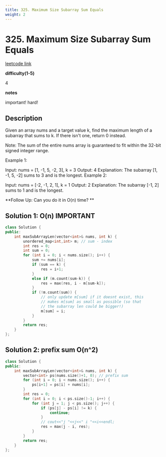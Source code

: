 ```yaml
---
title: 325. Maximum Size Subarray Sum Equals
weight: 2
---
```

# 325. Maximum Size Subarray Sum Equals
[leetcode link](https://leetcode.com/problems/maximum-size-subarray-sum-equals-k/)

**difficulty(1-5)** 

4

**notes**   

important! hard!

## Description
Given an array nums and a target value k, find the maximum length of a subarray that sums to k. If there isn't one, return 0 instead.

Note:
The sum of the entire nums array is guaranteed to fit within the 32-bit signed integer range.

Example 1:

Input: nums = [1, -1, 5, -2, 3], k = 3
Output: 4 
Explanation: The subarray [1, -1, 5, -2] sums to 3 and is the longest.
Example 2:

Input: nums = [-2, -1, 2, 1], k = 1
Output: 2 
Explanation: The subarray [-1, 2] sums to 1 and is the longest.

**Follow Up:
Can you do it in O(n) time?
**

## Solution 1: O(n) IMPORTANT
```c++
class Solution {
public:
    int maxSubArrayLen(vector<int>& nums, int k) {
        unordered_map<int,int> m; // sum - index
        int res = 0;
        int sum = 0;
        for (int i = 0; i < nums.size(); i++) {
            sum += nums[i];
            if (sum == k) {
                res = i+1;
            }
            else if (m.count(sum-k)) {
                res = max(res, i - m[sum-k]);
            }
            if (!m.count(sum)) {
                // only update m[sum] if it doesnt exist, this 
                // makes m[sum] as small as possible (so that
                // the subarray len could be bigger!)
                m[sum] = i;   
            }
        }
        return res;
    }
};
```

## Solution 2: prefix sum O(n^2)
```c++
class Solution {
public:
    int maxSubArrayLen(vector<int>& nums, int k) {
        vector<int> ps(nums.size()+1, 0); // prefix sum
        for (int i = 0; i < nums.size(); i++) {
            ps[i+1] = ps[i] + nums[i];
        }
        int res = 0;
        for (int i = 0; i < ps.size()-1; i++) {
            for (int j = 1; j < ps.size(); j++) {
                if (ps[j] - ps[i] != k) {
                    continue;
                }
                // cout<<"j "<<j<<" i "<<i<<endl;
                res = max(j - i, res);
            }
        }
        return res;        
    }
};
```



